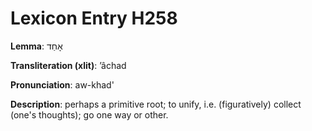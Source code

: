 # Lexicon Entry H258

**Lemma**: אָחַד

**Transliteration (xlit)**: ʼâchad

**Pronunciation**: aw-khad'

**Description**:
perhaps a primitive root; to unify, i.e. (figuratively) collect (one's thoughts); go one way or other.

